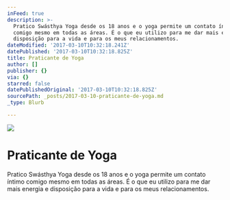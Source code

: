 ```yaml
---
inFeed: true
description: >-
  Pratico Swásthya Yoga desde os 18 anos e o yoga permite um contato íntimo
  comigo mesmo em todas as áreas. É o que eu utilizo para me dar mais energia e
  disposição para a vida e para os meus relacionamentos.
dateModified: '2017-03-10T10:32:18.241Z'
datePublished: '2017-03-10T10:32:18.825Z'
title: Praticante de Yoga
author: []
publisher: {}
via: {}
starred: false
datePublishedOriginal: '2017-03-10T10:32:18.825Z'
sourcePath: _posts/2017-03-10-praticante-de-yoga.md
_type: Blurb

---
```

![](https://the-grid-user-content.s3-us-west-2.amazonaws.com/7696b6b3-0920-4a46-b588-2b0c3b9993d1.jpg)

# Praticante de Yoga

Pratico Swásthya Yoga desde os 18 anos e o yoga permite um contato íntimo comigo mesmo em todas as áreas. É o que eu utilizo para me dar mais energia e disposição para a vida e para os meus relacionamentos.